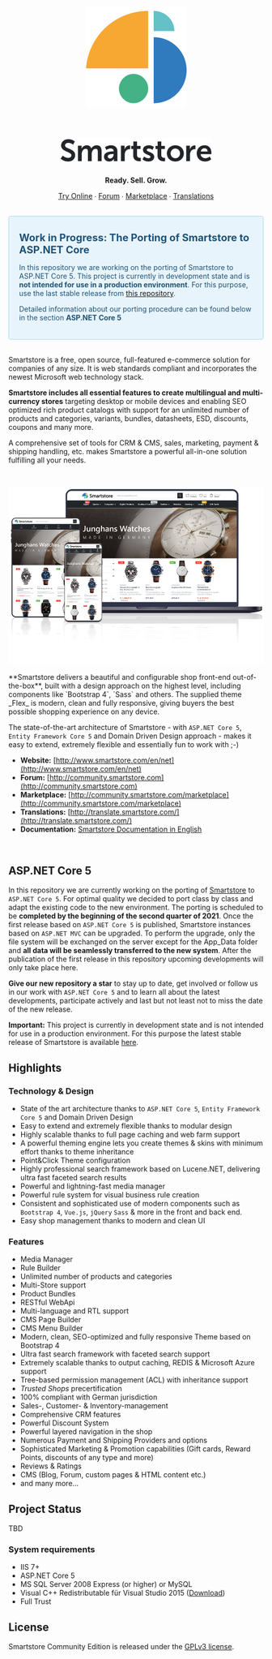 <p align="center">
	<a href="https://www.smartstore.com" target="_blank" rel="noopener noreferrer">
		<img src="assets/smartstore-icon.png" alt="Smartstore.NET" width="200">
	</a>
</h1>

<br/>
<br/>

<h1 align="center">
	<img src="assets/smartstore-text.png" alt="Smartstore.NET" width="300">
</h1>
<p align="center"><strong>Ready. Sell. Grow.</strong></p>

<p align="center">
	<a href="#try-it-online">Try Online</a> ∙ 
	<a href="http://community.smartstore.com">Forum</a> ∙ 
	<a href="http://community.smartstore.com/marketplace">Marketplace</a> ∙ 
	<a href="http://translate.smartstore.com/">Translations</a>
</p>
<br/>

<div style="background: #e8f4fc; border:1px solid #a8d6f4; padding: 30px 20px 20px; border-radius: 4px;color:#1d5378">
<div style="margin-bottom:10px">
<strong style="font-size:20px">Work in Progress: The Porting of Smartstore to ASP.NET Core</strong>
</div>
<p>
In this repository we are working on the porting of Smartstore to ASP.NET Core 5. This project is currently in development state and is <b>not intended for use in a production environment</b>. For this purpose, use the last stable release from <a href="https://github.com/smartstore/SmartStoreNET" target="_blank"  rel="noopener noreferrer">this repository</a>. 
</p>
<p>
Detailed information about our porting procedure can be found below in the section <strong>ASP.NET Core 5</strong>
</p>
</div>

<br/>

Smartstore is a free, open source, full-featured e-commerce solution for companies of any size. It is web standards compliant and incorporates the newest Microsoft web technology stack.

**Smartstore includes all essential features to create multilingual and multi-currency stores** targeting desktop or mobile devices and enabling SEO optimized rich product catalogs with support for an unlimited number of products and categories, variants, bundles, datasheets, ESD, discounts, coupons and many more.

A comprehensive set of tools for CRM & CMS, sales, marketing, payment & shipping handling, etc. makes Smartstore a powerful all-in-one solution fulfilling all your needs.

<br/>
<p align="center">
  <img src="assets/sm4-devices.png" alt="Smartstore.NET Demoshop" />
</p>
**Smartstore delivers a beautiful and configurable shop front-end out-of-the-box**, built with a design approach on the highest level, including components like `Bootstrap 4`, `Sass` and others. The supplied theme _Flex_ is modern, clean and fully responsive, giving buyers the best possible shopping experience on any device. 

The state-of-the-art architecture of Smartstore - with `ASP.NET Core 5`, `Entity Framework Core 5` and Domain Driven Design approach - makes it easy to extend, extremely flexible and essentially fun to work with ;-)

* **Website:** [http://www.smartstore.com/en/net](http://www.smartstore.com/en/net)
* **Forum:** [http://community.smartstore.com](http://community.smartstore.com)
* **Marketplace:** [http://community.smartstore.com/marketplace](http://community.smartstore.com/marketplace)
* **Translations:** [http://translate.smartstore.com/](http://translate.smartstore.com/)
* **Documentation:** [Smartstore Documentation in English](http://docs.smartstore.com/display/SMNET/SmartStore.NET+Documentation+Home)

<p>&nbsp;</p>

## ASP.NET Core 5
In this repository we are currently working on the porting of [Smartstore](https://github.com/smartstore/SmartStoreNET) to `ASP.NET Core 5`. For optimal quality we decided to port class by class and adapt the existing code to the new environment. The porting is scheduled to be **completed by the beginning of the second quarter of 2021**. Once the first release based on `ASP.NET Core 5` is published, Smartstore instances based on `ASP.NET MVC` can be upgraded. To perform the upgrade, only the file system will be exchanged on the server except for the App_Data folder and **all data will be seamlessly transferred to the new system**. After the publication of the first release in this repository upcoming developments will only take place here. 

**Give our new repository a star** to stay up to date, get involved or follow us in our work with `ASP.NET Core 5` and to learn all about the latest developments, participate actively and last but not least not to miss the date of the new release.    

**Important:** This project is currently in development state and is not intended for use in a production environment. For this purpose the latest stable release of Smartstore is available [here](https://github.com/smartstore/SmartStoreNET).


## Highlights

### Technology & Design

* State of the art architecture thanks to `ASP.NET Core 5`, `Entity Framework Core 5` and Domain Driven Design
* Easy to extend and extremely flexible thanks to modular design
* Highly scalable thanks to full page caching and web farm support 
* A powerful theming engine lets you create themes & skins with minimum effort thanks to theme inheritance
* Point&Click Theme configuration
* Highly professional search framework based on Lucene.NET, delivering ultra fast faceted search results
* Powerful and lightning-fast media manager
* Powerful rule system for visual business rule creation
* Consistent and sophisticated use of modern components such as `Bootstrap 4`, `Vue.js`, `jQuery` `Sass` & more in the front and back end.
* Easy shop management thanks to modern and clean UI

### Features

* Media Manager
* Rule Builder
* Unlimited number of products and categories
* Multi-Store support
* Product Bundles
* RESTful WebApi
* Multi-language and RTL support
* CMS Page Builder
* CMS Menu Builder
* Modern, clean, SEO-optimized and fully responsive Theme based on Bootstrap 4
* Ultra fast search framework with faceted search support
* Extremely scalable thanks to output caching, REDIS & Microsoft Azure support
* Tree-based permission management (ACL) with inheritance support
* *Trusted Shops* precertification
* 100% compliant with German jurisdiction
* Sales-, Customer- & Inventory-management
* Comprehensive CRM features
* Powerful Discount System
* Powerful layered navigation in the shop
* Numerous Payment and Shipping Providers and options
* Sophisticated Marketing & Promotion capabilities (Gift cards, Reward Points, discounts of any type and more)
* Reviews & Ratings
* CMS (Blog, Forum, custom pages & HTML content etc.)
* and many more...



## Project Status

TBD


### System requirements

* IIS 7+
* ASP.NET Core 5
* MS SQL Server 2008 Express (or higher) or MySQL
* Visual C++ Redistributable für Visual Studio 2015 ([Download](https://www.microsoft.com/en-US/download/details.aspx?id=52685))
* Full Trust



## License

Smartstore Community Edition is released under the [GPLv3 license](http://www.gnu.org/licenses/gpl-3.0.txt).
